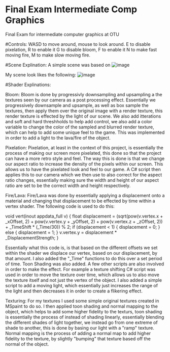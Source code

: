 # Final Exam Intermediate Comp Graphics
 Final Exam for intermediate computer graphics at OTU

#Controls:
WASD to move around, mouse to look around.
E to disable pixelation, R to enable it
G to disable bloom, F to enable it
N to make fast moving fire, M to make slow moving fire.

#Scene Explination:
A simple scene was based on 
![image](https://user-images.githubusercontent.com/98855552/233709532-da597683-5a80-4793-9e2a-65a10deb9139.png)

My scene look likes the following:
![image](https://user-images.githubusercontent.com/98855552/233709611-4f891547-4def-45da-ba9b-5292d03e1084.png)


#Shader Explinations:

Bloom: Bloom is done by progressivly downsampling and upsampling a the textures seen by our camera as a post processing effect. Essentially we progressively downsample and upsample, as well as box sample the textures, then apply them over the original image with a render texture, this render texture is effected by the light of our scene. We also add itterations and soft and hard threshholds to help add control, we also add a color variable to change the color of the sampled and blurred render texture, which can help to add some unique feel to the game. This was implemented in order to add a light to the lava/fire of the object. 

Pixelation: Pixelation, at least in the context of this project, is essentially the process of making our screen more pixelated, this done so that the project can have a more retro style and feel. The way this is done is that we change our aspect ratio to increase the density of the pixels within our screen. This allows us to have the pixelated look and feel to our game. A C# script then applies this to our camera which we then use to also correct for the aspect ratio changes, essentially making sure the width and height of our aspect ratio are set to be the correct width and height respectively. 

Fire/Lava: Fire/Lava was done by essentially applying a displacement onto a material and changing that displacement to be effected by time within a vertex shader. The following code is used to do this: 

void vert(inout appdata_full v) {
			float displacement = (sqrt(pow(v.vertex.x + _xOffset, 2) + pow(v.vertex.y + _yOffset, 2) + pow(v.vertex.z + _zOffset, 2)) + _TimeShift * (_Time/30)) % 2;
			if (displacement < 1) {
				displacement = 0;
			}
			else {
				displacement = 1;
			}
			v.vertex.y = displacement * _DisplacementStrength;
		}

Essentially what this code is, is that based on the different offsets we set within the shader we displace our vertex, based on our displacement, by that amount. I also added the "_Time" functions to do this over a set period of time. Toon Shading was also added. A few other scripts are also involved in order to make the effect. For example a texture shifting C# script was used in order to move the texture over time, which allows us to also move the texture itself and not just the vertex of the object. I also added a simple script to add a moving light, which essentially just increases the range of the light and then decreases it in order to create a flikering effect.

Texturing: For my textures I used some simple original textures created in MSpaint to do so. I then applied toon shading and normal mapping to the object, which helps to add some higher fidelity to the texturs, toon shading is essentially the process of instead of shading linearly, essentially blending the different shades of light together, we instead go from one extreme of shade to another, this is done by basing our light with a "ramp" texture. Normal mapping is the process of adding a normal map to add higher fidelity to the texture, by slightly "bumping" that texture based off the normal of the object. 

